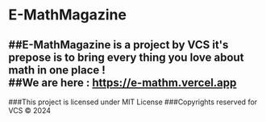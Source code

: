 # E-MathMagazine
##E-MathMagazine is a project by VCS it's prepose is to bring every thing you love about math in one place !  
##We are here : https://e-mathm.vercel.app
--------------------------------------------
###This project is licensed under MIT License
###Copyrights reserved for VCS © 2024
